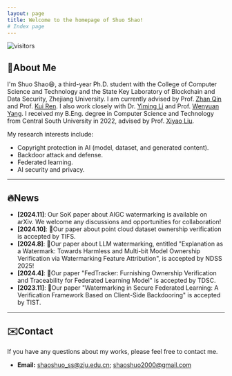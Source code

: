 ```yaml
---
layout: page
title: Welcome to the homepage of Shuo Shao!
# Index page
---
```


![visitors](https://visitor-badge.laobi.icu/badge?page_id=https://shaoshuo-ss.github.io)
<!-- <img src="https://visitor-badge.laobi.icu/badge?page_id=https://shaoshuo-ss.github.io" alt="visitor badge"/> -->

## 🪪About Me

<!-- <img src=assets/avator1.jpg width="15%" align="right"/> -->

I'm Shuo Shao😄, a third-year Ph.D. student with the College of Computer Science and Technology and the State Key Laboratory of Blockchain and Data Security, Zhejiang University. I am currently advised by Prof. <a href="https://scholar.google.com/citations?user=5fa4lOQAAAAJ">Zhan Qin</a> and Prof. <a href="https://scholar.google.com/citations?user=uuQA_rcAAAAJ">Kui Ren</a>. I also work closely with Dr. <a href="https://scholar.google.com/citations?user=mSW7kU8AAAAJ">Yiming Li</a> and Prof. <a href="https://scholar.google.com/citations?user=bdFQARIAAAAJ">Wenyuan Yang</a>. I received my B.Eng. degree in Computer Science and Technology from Central South University in 2022, advised by Prof. <a href="https://scholar.google.com/citations?user=3odvjZ0AAAAJ">Xiyao Liu</a>.

My research interests include:

- Copyright protection in AI (model, dataset, and generated content).
- Backdoor attack and defense.
- Federated learning.
- AI security and privacy.

---

## 🔥News

- **[2024.11]**: Our SoK paper about AIGC watermarking is available on arXiv. We welcome any discussions and opportunities for collaboration!
- **[2024.10]**: 🎉Our paper about point cloud dataset ownership verification is accepted by TIFS.
- **[2024.8]**: 🎉Our paper about LLM watermarking, entitled "Explanation as a Watermark: Towards Harmless and Multi-bit Model Ownership Verification via Watermarking Feature Attribution", is accepted by NDSS 2025!
- **[2024.4]**: 🎉Our paper "FedTracker: Furnishing Ownership Verification and Traceability for Federated Learning Model" is accepted by TDSC.
- **[2023.11]**: 🎉Our paper "Watermarking in Secure Federated Learning: A Verification Framework Based on Client-Side Backdooring" is accepted by TIST.

---

## ✉️Contact

If you have any questions about my works, please feel free to contact me.

- **Email:** shaoshuo_ss@zju.edu.cn; shaoshuo2000@gmail.com
